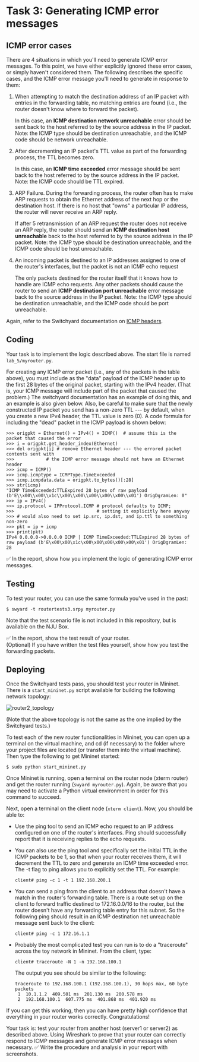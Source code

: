 # Task 3: Generating ICMP error messages

##  ICMP error cases

There are 4 situations in which you'll need to generate ICMP error
messages. To this point, we have either explicitly ignored these error
cases, or simply haven't considered them. The following describes the
specific cases, and the ICMP error message you'll need to generate in
response to them:

1.  When attempting to match the destination address of an IP packet
    with entries in the forwarding table, no matching entries are found
    (i.e., the router doesn't know where to forward the packet).

    In this case, an **ICMP destination network unreachable** error
    should be sent back to the host referred to by the source address in
    the IP packet. Note: the ICMP type should be destination
    unreachable, and the ICMP code should be network unreachable.

2.  After decrementing an IP packet's TTL value as part of the
    forwarding process, the TTL becomes zero.

    In this case, an **ICMP time exceeded** error message should be sent
    back to the host referred to by the source address in the IP packet.
    Note: the ICMP code should be TTL expired.

3.  ARP Failure. During the forwarding process, the router often has to
    make ARP requests to obtain the Ethernet address of the next hop or
    the destination host. If there is no host that "owns" a particular
    IP address, the router will never receive an ARP reply.

    If after 5 retransmission of an ARP request the router does not
    receive an ARP reply, the router should send an **ICMP destination
    host unreachable** back to the host referred to by the source
    address in the IP packet. Note: the ICMP type should be destination
    unreachable, and the ICMP code should be host unreachable.

4.  An incoming packet is destined to an IP addresses assigned to one of
    the router's interfaces, but the packet is not an ICMP echo request

    The only packets destined for the router itself that it knows how to
    handle are ICMP echo requests. Any other packets should cause the
    router to send an **ICMP destination port unreachable** error
    message back to the source address in the IP packet. Note: the ICMP
    type should be destination unreachable, and the ICMP code should be
    port unreachable.

Again, refer to the Switchyard documentation on [ICMP headers](https://pavinberg.gitee.io/switchyard/reference.html#icmp-internet-control-message-protocol-header-v4).


## Coding

Your task is to implement the logic described above. The start file is named `lab_5/myrouter.py`.

For creating any ICMP error packet (i.e., any of the packets in the
table above), you must include as the "data" payload of the ICMP header
up to the first 28 bytes of the original packet, starting with the IPv4
header. (That is, your ICMP message will include part of the packet that
caused the problem.) The switchyard documentation has an example of
doing this, and an example is also given below. Also, be careful to make
sure that the newly constructed IP packet you send has a non-zero TTL
--- by default, when you create a new IPv4 header, the TTL value is zero
(0). A code formula for including the "dead" packet in the ICMP payload
is shown below:

    >>> origpkt = Ethernet() + IPv4() + ICMP()  # assume this is the packet that caused the error
    >>> i = origpkt.get_header_index(Ethernet)
    >>> del origpkt[i] # remove Ethernet header --- the errored packet contents sent with
    >>>            # the ICMP error message should not have an Ethernet header
    >>> icmp = ICMP()
    >>> icmp.icmptype = ICMPType.TimeExceeded
    >>> icmp.icmpdata.data = origpkt.to_bytes()[:28]
    >>> str(icmp)
    "ICMP TimeExceeded:TTLExpired 28 bytes of raw payload (b'E\\x00\\x00\\x1c\\x00\\x00\\x00\\x00\\x00\\x01') OrigDgramLen: 0"
    >>> ip = IPv4()
    >>> ip.protocol = IPProtocol.ICMP # protocol defaults to ICMP;
    >>>                               # setting it explicitly here anyway
    >>> # would also need to set ip.src, ip.dst, and ip.ttl to something non-zero
    >>> pkt = ip + icmp
    >>> print(pkt)
    IPv4 0.0.0.0->0.0.0.0 ICMP | ICMP TimeExceeded:TTLExpired 28 bytes of raw payload (b'E\x00\x00\x1c\x00\x00\x00\x00\x00\x01') OrigDgramLen: 28

✅ In the report, show how you implement the logic of generating ICMP error messages.

## Testing

To test your router, you can use the same formula you've used in the
past:

    $ swyard -t routertests3.srpy myrouter.py

Note that the test scenario file is not included in this repository, but is available on the NJU Box.

✅ In the report, show the test result of your router.  
(Optional) If you have written the test files yourself, show how you test the forwarding packets.

## Deploying

Once the Switchyard tests pass, you should test your router in Mininet.
There is a `start_mininet.py` script available for building the
following network topology:

![router2_topology](router2_topology.png)

(Note that the above topology is not the same as the one implied by the
Switchyard tests.)

To test each of the new router functionalities in Mininet, you can open
up a terminal on the virtual machine, and cd (if necessary) to the
folder where your project files are located (or transfer them into the
virtual machine). Then type the following to get Mininet started:

    $ sudo python start_mininet.py

Once Mininet is running, open a terminal on the router node (xterm
router) and get the router running (`swyard myrouter.py`). Again, be
aware that you may need to activate a Python virtual environment in
order for this command to succeed.

Next, open a terminal on the client node (`xterm client`). Now, you
should be able to:

-   Use the ping tool to send an ICMP echo request to an IP address
    configured on one of the router's interfaces. Ping should
    successfully report that it is receiving replies to the echo
    requests.
-   You can also use the ping tool and specifically set the initial TTL
    in the ICMP packets to be 1, so that when your router receives them,
    it will decrement the TTL to zero and generate an ICMP time exceeded
    error. The -t flag to ping allows you to explicitly set the TTL. For
    example:

        client# ping -c 1 -t 1 192.168.200.1

-   You can send a ping from the client to an address that doesn't have
    a match in the router's forwarding table. There is a route set up on
    the client to forward traffic destined to 172.16.0.0/16 to the
    router, but the router doesn't have any forwarding table entry for
    this subnet. So the following ping should result in an ICMP
    destination net unreachable message sent back to the client:

        client# ping -c 1 172.16.1.1

-   Probably the most complicated test you can run is to do a
    "traceroute" across the toy network in Mininet. From the client,
    type:

        client# traceroute -N 1 -n 192.168.100.1

    The output you see should be similar to the following:

        traceroute to 192.168.100.1 (192.168.100.1), 30 hops max, 60 byte packets
         1  10.1.1.2  409.501 ms  201.130 ms  200.578 ms
         2  192.168.100.1  607.775 ms  401.868 ms  401.920 ms 

If you can get this working, then you can have pretty high confidence
that everything in your router works correctly. Congratulations!

Your task is: test your router from another host (server1 or server2) as described above.
Using Wireshark to prove that your router can correctly respond to ICMP messages and generate ICMP error messages when necessary.
✅ Write the procedure and analysis in your report with screenshots.
